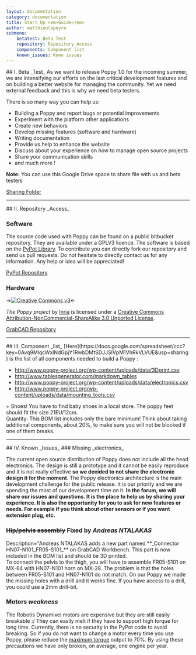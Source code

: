 ```yaml
---
layout: documentation
category: documentation
title: Start Up <em>Guide</em>
author: matthieulapeyre
submenu:
    betatest: Beta Test
    repository: Repository Access
    components: Component list
    known_issues: Kown issues
---
```


<div id="betatest"></div>
## I. Beta _Test_
As we want to release Poppy 1.0 for the incoming summer, we are intensifying our efforts on the last critical development features and on building a better website for managing the community. Yet we need external feedback and this is why we need beta testers.

There is so many way you can help us:

- Building a Poppy and report bugs or potential improvements
- Experiment with the platform other applications
- Create new behaviors
- Develop missing features (software and hardware)
- Writing documentation
- Provide us help to enhance the website
- Discuss about your experience on how to manage open source projects
- Share your communication skills
- and much more !

**Note:** You can use this Google Drive space to share file with us and beta testers</p>
[Sharing Folder](https://drive.google.com/folderview?id=0B_q9MlqcWxlNeHlHcjdXdmhIRXc&usp=sharing)

<hr />
<div id="repository"></div>
## II. Repository _Access_

### Software
The source code used with Poppy can be found on a public bitbucket repository. They are available under a GPLV3 licence. The software is based on the [PyPot Library](http://www.poppy-project.org/pypot-library/). To contribute you can directly fork our repository and send us pull requests. Do not hesitate to directly contact us for any information. Any help or idea will be appreciated!

[PyPot Repository](https://bitbucket.org/pierrerouanet/pypot)

### Hardware
->[![Creative Commons v3](http://i.creativecommons.org/l/by-nc-sa/3.0/88x31.png)](http://creativecommons.org/licenses/by-nc-sa/3.0/)<-

*The Poppy project* by [Inria](http://www.poppy-project.org) is licensed under a [Creative Commons Attribution-NonCommercial-ShareAlike 3.0 Unported License](http://creativecommons.org/licenses/by-nc-sa/3.0/).

[GrabCAD Repository](https://grabcad.com/workbench/projects/197892)

<hr />
<div id="components"></div>
## III. Component _list_
[Here](https://docs.google.com/spreadsheet/ccc?key=0Avq9MlqcWxlNdGpjY1RwbDMtSDJJSlVpM1VhRkVLVUE&amp;usp=sharing) is the list of all components needed to build a Poppy :

- http://www.poppy-project.org/wp-content/uploads/data/3Dprint.csv
- http://www.tablesgenerator.com/markdown_tables
- http://www.poppy-project.org/wp-content/uploads/data/electronics.csv
- http://www.poppy-project.org/wp-content/uploads/data/mounting_tools.csv

<div class="alert alert-info">
+ Shoes! You have to find baby shoes in a local store. The poppy feet should fit the size 21EU/12cm.</div>

<div class="alert alert-info">
Quantity: This BOM list includes only the bare minimum! Think about taking additional components, about 20%, to make sure you will not be blocked if one of them breaks.</div>

<hr />
<div id="known_issues"></div>
## IV. Known _Issues_
### Missing _electronics_

The current open source distribution of Poppy does not include all the head electronics. The design is still a prototype and it cannot be easily reproduce and it is not really effective **so we decided to not share the electronic design it for the moment**.
The Poppy electronics architecture is the main development challenge for the public release. It is our priority and we are spending the most of our development time on it.
**In the forum, we will share our issues and questions. It is the place to help us by sharing your experience. It is also the opportunity for you to ask for new features or needs. For example if you think about other sensors or if you want extension plug, etc.**

### ~~Hip/pelvis assembly~~ Fixed by _Andreas NTALAKAS_
<div class="alert alert-success">
Description="Andreas NTALAKAS adds a new part named **_Connector HN07-N101_FR05-S101_** on GrabCAD Workbench. This part is now included in the BOM list and should be 3D printed.
</div>
To connect the pelvis to the thigh, you will have to assemble FR05-S101 on MX-64 with HN07-N101 horn on MX-28. The problem is that the holes between FR05-S101 and HN07-N101 do not match.
On our Poppy we made the missing holes with a drill and it works fine. If you have access to a drill, you could use a 2mm drill-bit.

### Motors _weakness_
The Robotis Dynamixel motors are expensive but they are still easily breakable :/
They can easily melt if they have to support high torque for long time. Currently, there is no security in the PyPot code to avoid breaking. So if you do not want to change a motor every time you use Poppy, please reduce the [maximum torque](http://pierrerouanet.bitbucket.org/pypot/pypot.dynamixel.html#pypot.dynamixel.motor.DxlMotor.torque_limit) output to 70%.
By using these precautions we have only broken, on average, one engine per year.
